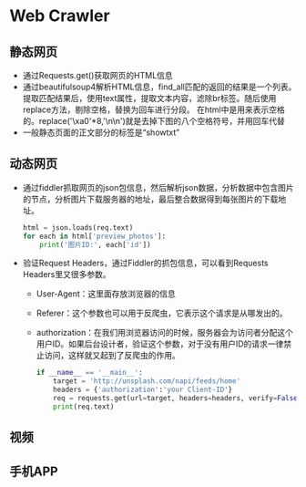 # Web Crawler

## 静态网页

* 通过Requests.get\(\)获取网页的HTML信息
* 通过beautifulsoup4解析HTML信息，find\_all匹配的返回的结果是一个列表。提取匹配结果后，使用text属性，提取文本内容，滤除br标签。随后使用replace方法，剔除空格，替换为回车进行分段。&nbsp;在html中是用来表示空格的。replace\('\xa0'\*8,'\n\n'\)就是去掉下图的八个空格符号，并用回车代替
* 一般静态页面的正文部分的标签是“showtxt”

## 动态网页

* 通过fiddler抓取网页的json包信息，然后解析json数据，分析数据中包含图片的节点，分析图片下载服务器的地址，最后整合数据得到每张图片的下载地址。

  ```python
  html = json.loads(req.text)
  for each in html['preview_photos']:
      print('图片ID:', each['id'])
  ```

* 验证Request Headers，通过Fiddler的抓包信息，可以看到Requests Headers里又很多参数。
  * User-Agent：这里面存放浏览器的信息
  * Referer：这个参数也可以用于反爬虫，它表示这个请求是从哪发出的。
  * authorization：在我们用浏览器访问的时候，服务器会为访问者分配这个用户ID。如果后台设计者，验证这个参数，对于没有用户ID的请求一律禁止访问，这样就又起到了反爬虫的作用。

    ```python
    if __name__ == '__main__':
        target = 'http://unsplash.com/napi/feeds/home'
        headers = {'authorization':'your Client-ID'}
        req = requests.get(url=target, headers=headers, verify=False)
        print(req.text)
    ```

## 视频

## 手机APP



